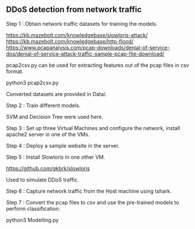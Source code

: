 ## DDoS detection from network traffic

Step 1 : Obtain network traffic datasets for training the models.

https://kb.mazebolt.com/knowledgebase/slowloris-attack/
https://kb.mazebolt.com/knowledgebase/http-flood/
https://www.pcapanalysis.com/pcap-downloads/denial-of-service-dos/denial-of-service-attack-traffic-sample-pcap-file-download/

pcap2csv.py can be used for extracting features out of the pcap files in csv format.

python3 pcap2csv.py

Converted datasets are provided in Data/.

Step 2 : Train different models.

SVM and Decision Tree were used here.

Step 3 : Set up three Virtual Machines and configure the network, install apache2 server in one of the VMs.

Step 4 : Deploy a sample website in the server.

Step 5 : Install Slowloris in one other VM.

https://github.com/gkbrk/slowloris

Used to simulate DDoS traffic.

Step 6 : Capture network traffic from the Host machine using tshark.

Step 7 : Convert the pcap files to csv and use the pre-trained models to perform classification.

python3 Modelling.py 


